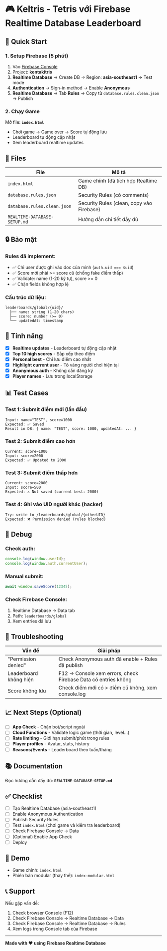 # 🎮 Keltris - Tetris với Firebase Realtime Database Leaderboard

## 🚀 Quick Start

### 1. Setup Firebase (5 phút)

1. Vào [Firebase Console](https://console.firebase.google.com)
2. Project: **kentakitris**
3. **Realtime Database** → Create DB → Region: **asia-southeast1** → Test mode
4. **Authentication** → Sign-in method → Enable **Anonymous**
5. **Realtime Database** → Tab **Rules** → Copy từ `database.rules.clean.json` → Publish

### 2. Chạy Game

Mở file: **`index.html`**

- Chơi game → Game over → Score tự động lưu
- Leaderboard tự động cập nhật
- Xem leaderboard realtime updates

## 📁 Files

| File | Mô tả |
|------|-------|
| `index.html` | Game chính (đã tích hợp Realtime DB) |
| `database.rules.json` | Security Rules (có comments) |
| `database.rules.clean.json` | Security Rules (clean, copy vào Firebase) |
| `REALTIME-DATABASE-SETUP.md` | Hướng dẫn chi tiết đầy đủ |

## 🔒 Bảo mật

### Rules đã implement:
- ✅ Chỉ user được ghi vào doc của mình (`auth.uid === $uid`)
- ✅ Score mới phải >= score cũ (chống fake điểm thấp)
- ✅ Validate: name (1-20 ký tự), score >= 0
- ✅ Chặn fields không hợp lệ

### Cấu trúc dữ liệu:
```
leaderboards/global/{uid}/
  ├── name: string (1-20 chars)
  ├── score: number (>= 0)
  └── updatedAt: timestamp
```

## 🎯 Tính năng

- [x] **Realtime updates** - Leaderboard tự động cập nhật
- [x] **Top 10 high scores** - Sắp xếp theo điểm
- [x] **Personal best** - Chỉ lưu điểm cao nhất
- [x] **Highlight current user** - Tô vàng người chơi hiện tại
- [x] **Anonymous auth** - Không cần đăng ký
- [x] **Player names** - Lưu trong localStorage

## 📊 Test Cases

### Test 1: Submit điểm mới (lần đầu)
```
Input: name="TEST", score=1000
Expected: ✅ Saved
Result in DB: { name: "TEST", score: 1000, updatedAt: ... }
```

### Test 2: Submit điểm cao hơn
```
Current: score=1000
Input: score=2000
Expected: ✅ Updated to 2000
```

### Test 3: Submit điểm thấp hơn
```
Current: score=2000
Input: score=500
Expected: ⚠️ Not saved (current best: 2000)
```

### Test 4: Ghi vào UID người khác (hacker)
```
Try: write to /leaderboards/global/{otherUID}
Expected: ❌ Permission denied (rules blocked)
```

## 🐛 Debug

### Check auth:
```javascript
console.log(window.userId);
console.log(window.auth.currentUser);
```

### Manual submit:
```javascript
await window.saveScore(12345);
```

### Check Firebase Console:
1. Realtime Database → Data tab
2. Path: `leaderboards/global`
3. Xem entries đã lưu

## 🔧 Troubleshooting

| Vấn đề | Giải pháp |
|--------|-----------|
| "Permission denied" | Check Anonymous auth đã enable + Rules đã publish |
| Leaderboard không hiện | F12 → Console xem errors, check Firebase Data có entries không |
| Score không lưu | Check điểm mới có > điểm cũ không, xem console.log |

## 📈 Next Steps (Optional)

- [ ] **App Check** - Chặn bot/script ngoài
- [ ] **Cloud Functions** - Validate logic game (thời gian, level...)
- [ ] **Rate limiting** - Giới hạn submit/phút trong rules
- [ ] **Player profiles** - Avatar, stats, history
- [ ] **Seasons/Events** - Leaderboard theo tuần/tháng

## 📚 Documentation

Đọc hướng dẫn đầy đủ: **`REALTIME-DATABASE-SETUP.md`**

## ✅ Checklist

- [ ] Tạo Realtime Database (asia-southeast1)
- [ ] Enable Anonymous Authentication
- [ ] Publish Security Rules
- [ ] Test `index.html` (chơi game và kiểm tra leaderboard)
- [ ] Check Firebase Console → Data
- [ ] (Optional) Enable App Check
- [ ] Deploy

## 🎉 Demo

- Game chính: `index.html`
- Phiên bản modular (thay thế): `index-modular.html`

## 📞 Support

Nếu gặp vấn đề:
1. Check browser Console (F12)
2. Check Firebase Console → Realtime Database → Data
3. Check Firebase Console → Realtime Database → Rules
4. Xem logs trong Console tab của Firebase

---

**Made with ❤️ using Firebase Realtime Database**
